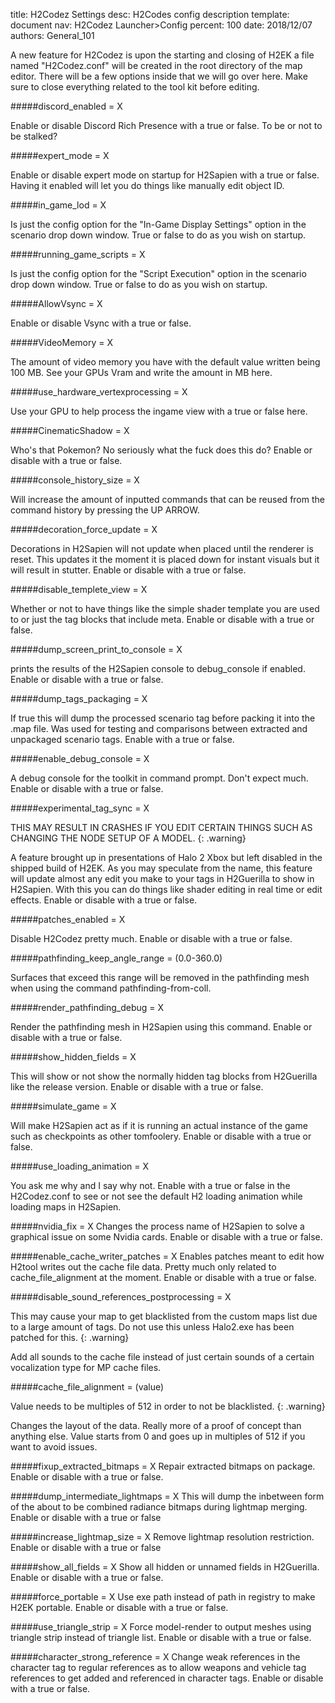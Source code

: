 title:      H2Codez Settings
desc:       H2Codes config description
template:   document
nav:        H2Codez Launcher>Config
percent:    100
date:       2018/12/07
authors:    General_101

A new feature for H2Codez is upon the starting and closing of H2EK a file named "H2Codez.conf" will be created in the root directory of the map editor.
There will be a few options inside that we will go over here. Make sure to close everything related to the tool kit before editing.
 
#####discord_enabled = X

Enable or disable Discord Rich Presence with a true or false. To be or not to be stalked?
 
#####expert_mode = X

Enable or disable expert mode on startup for H2Sapien with a true or false. Having it enabled will let you do things like manually edit object ID.
 
#####in_game_lod = X

Is just the config option for the "In-Game Display Settings" option in the scenario drop down window. True or false to do as you wish on startup.
 
#####running_game_scripts = X

Is just the config option for the "Script Execution" option in the scenario drop down window. True or false to do as you wish on startup.
 
#####AllowVsync = X

Enable or disable Vsync with a true or false.
 
#####VideoMemory = X

The amount of video memory you have with the default value written being 100 MB. See your GPUs Vram and write the amount in MB here.
 
#####use_hardware_vertexprocessing = X

Use your GPU to help process the ingame view with a true or false here.
 
#####CinematicShadow = X

Who's that Pokemon? No seriously what the fuck does this do? Enable or disable with a true or false.
 
#####console_history_size = X

Will increase the amount of inputted commands that can be reused from the command history by pressing the UP ARROW.
 
#####decoration_force_update = X

Decorations in H2Sapien will not update when placed until the renderer is reset. This updates it the moment it is placed down for instant visuals but it will result in stutter. Enable or disable with a true or false.
 
#####disable_templete_view = X

Whether or not to have things like the simple shader template you are used to or just the tag blocks that include meta. Enable or disable with a true or false.
 
#####dump_screen_print_to_console = X

prints the results of the H2Sapien console to debug_console if enabled. Enable or disable with a true or false.
 
#####dump_tags_packaging = X

If true this will dump the processed scenario tag before packing it into the .map file. Was used for testing and comparisons between extracted and unpackaged scenario tags. Enable with a true or false.
 
#####enable_debug_console = X

A debug console for the toolkit in command prompt. Don't expect much. Enable or disable with a true or false.
 
#####experimental_tag_sync = X

THIS MAY RESULT IN CRASHES IF YOU EDIT CERTAIN THINGS SUCH AS CHANGING THE NODE SETUP OF A MODEL.
{: .warning}

A feature brought up in presentations of Halo 2 Xbox but left disabled in the shipped build of H2EK. As you may speculate from the name, this feature will update almost any edit you make to your tags in H2Guerilla to show in H2Sapien.
With this you can do things like shader editing in real time or edit effects. Enable or disable with a true or false.
 
#####patches_enabled = X

Disable H2Codez pretty much. Enable or disable with a true or false.
 
#####pathfinding_keep_angle_range = (0.0-360.0)

Surfaces that exceed this range will be removed in the pathfinding mesh when using the command pathfinding-from-coll.
 
#####render_pathfinding_debug = X

Render the pathfinding mesh in H2Sapien using this command. Enable or disable with a true or false.
 
#####show_hidden_fields = X

This will show or not show the normally hidden tag blocks from H2Guerilla like the release version. Enable or disable with a true or false.
 
#####simulate_game = X

Will make H2Sapien act as if it is running an actual instance of the game such as checkpoints as other tomfoolery. Enable or disable with a true or false.
 
#####use_loading_animation = X

You ask me why and I say why not. Enable with a true or false in the H2Codez.conf to see or not see the default H2 loading animation while loading maps in H2Sapien.

#####nvidia_fix = X
Changes the process name of H2Sapien to solve a graphical issue on some Nvidia cards. Enable or disable with a true or false.

#####enable_cache_writer_patches = X
Enables patches meant to edit how H2tool writes out the cache file data. Pretty much only related to cache_file_alignment at the moment. Enable or disable with a true or false.

#####disable_sound_references_postprocessing = X

This may cause your map to get blacklisted from the custom maps list due to a large amount of tags. Do not use this unless Halo2.exe has been patched for this.
{: .warning}

Add all sounds to the cache file instead of just certain sounds of a certain vocalization type for MP cache files.

#####cache_file_alignment = (value)

Value needs to be multiples of 512 in order to not be blacklisted.
{: .warning}

Changes the layout of the data. Really more of a proof of concept than anything else. Value starts from 0 and goes up in multiples of 512 if you want to avoid issues.

#####fixup_extracted_bitmaps = X
Repair extracted bitmaps on package. Enable or disable with a true or false.

#####dump_intermediate_lightmaps = X
This will dump the inbetween form of the about to be combined radiance bitmaps during lightmap merging. Enable or disable with a true or false

#####increase_lightmap_size = X
Remove lightmap resolution restriction. Enable or disable with a true or false

#####show_all_fields = X
Show all hidden or unnamed fields in H2Guerilla. Enable or disable with a true or false.

#####force_portable = X
Use exe path instead of path in registry to make H2EK portable. Enable or disable with a true or false.

#####use_triangle_strip = X
Force model-render to output meshes using triangle strip instead of triangle list. Enable or disable with a true or false.

#####character_strong_reference = X
Change weak references in the character tag to regular references as to allow weapons and vehicle tag references to get added and referenced in character tags. Enable or disable with a true or false.

